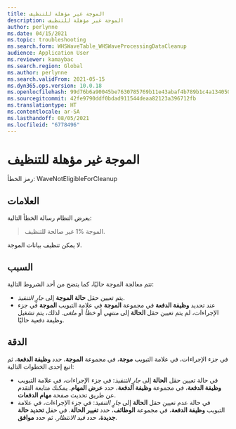 ```yaml
---
title: الموجة غير مؤهلة للتنظيف
description: الموجة غير مؤهلة للتنظيف
author: perlynne
ms.date: 04/15/2021
ms.topic: troubleshooting
ms.search.form: WHSWaveTable_WHSWaveProcessingDataCleanup
audience: Application User
ms.reviewer: kamaybac
ms.search.region: Global
ms.author: perlynne
ms.search.validFrom: 2021-05-15
ms.dyn365.ops.version: 10.0.18
ms.openlocfilehash: 99d76b6a90045be7630785769b11e43abaf4b789b1c4a134050b6ee396c71199
ms.sourcegitcommit: 42fe9790ddf0bdad911544deaa82123a396712fb
ms.translationtype: HT
ms.contentlocale: ar-SA
ms.lasthandoff: 08/05/2021
ms.locfileid: "6778496"
---
```

# <a name="wave-isnt-eligible-for-cleanup"></a>الموجة غير مؤهلة للتنظيف

رمز الخطأ: WaveNotEligibleForCleanup

## <a name="symptoms"></a>العلامات

يعرض النظام رسالة الخطأ التالية:

> الموجة %1 غير صالحة للتنظيف.

لا يمكن تنظيف بيانات الموجة.  

## <a name="cause"></a>السبب

تتم معالجة الموجة حاليًا، كما يتضح من أحد الشروط التالية:

- يتم تعيين حقل **حالة الموجة** إلى *جارٍ التنفيذ*.
- عند تحديد **وظيفة الدفعة** في مجموعة **الموجة** في علامة التبويب **الموجة** في جزء الإجراءات، لم يتم تعيين حقل **الحالة** إلى *منتهي* أو *خطأ* أو *ملغى*. لذلك، يتم تشغيل وظيفة دفعية حاليًا.

## <a name="resolution"></a>الدقة

في جزء الإجراءات، في علامة التبويب **موجة**، في مجموعة **الموجة**، حدد **وظيفة الدفعة**، ثم اتبع إحدى الخطوات التالية:

- في حالة تعيين حقل **الحالة** إلى *جارٍ التنفيذ*: في جزء الإجراءات، في علامة التبويب **وظيفة الدفعة**، في مجموعة **وظيفة الدفعة**، حدد **عرض المهام**. يمكنك متابعة التقدم عن طريق تحديث صفحة **مهام الدفعات**.
- في حالة عدم تعيين حقل **الحالة** إلى *جارٍ التنفيذ*: في جزء الإجراءات، في علامة التبويب **وظيفة الدفعة**، في مجموعة **الوظائف**، حدد **تغيير الحالة**. في حقل **تحديد حالة جديدة**، حدد *قيد الانتظار*. ثم حدد **موافق**.
